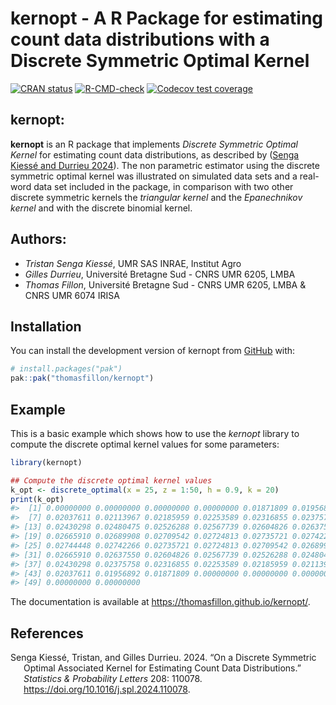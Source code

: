 
<!-- README.md is generated from README.Rmd. Please edit that file -->

# kernopt - A R Package for estimating count data distributions with a Discrete Symmetric Optimal Kernel

<!-- badges: start -->

[![CRAN
status](https://www.r-pkg.org/badges/version/kernopt)](https://cran.r-project.org/package=kernopt)
[![R-CMD-check](https://github.com/thomasfillon/kernopt/actions/workflows/R-CMD-check.yaml/badge.svg)](https://github.com/thomasfillon/kernopt/actions/workflows/R-CMD-check.yaml)
[![Codecov test
coverage](https://codecov.io/gh/thomasfillon/kernopt/graph/badge.svg)](https://app.codecov.io/gh/thomasfillon/kernopt)
<!-- badges: end -->

## kernopt:

**kernopt** is an R package that implements *Discrete Symmetric Optimal
Kernel* for estimating count data distributions, as described by ([Senga
Kiessé and Durrieu 2024](#ref-SengaDurrieu2024)). The non parametric
estimator using the discrete symmetric optimal kernel was illustrated on
simulated data sets and a real-word data set included in the package, in
comparison with two other discrete symmetric kernels the *triangular
kernel* and the *Epanechnikov kernel* and with the discrete binomial
kernel.

## Authors:

- *Tristan Senga Kiessé*, UMR SAS INRAE, Institut Agro
- *Gilles Durrieu*, Université Bretagne Sud - CNRS UMR 6205, LMBA
- *Thomas Fillon*, Université Bretagne Sud - CNRS UMR 6205, LMBA & CNRS
  UMR 6074 IRISA

## Installation

You can install the development version of kernopt from
[GitHub](https://github.com/) with:

``` r
# install.packages("pak")
pak::pak("thomasfillon/kernopt")
```

## Example

This is a basic example which shows how to use the *kernopt* library to
compute the discrete optimal kernel values for some parameters:

``` r
library(kernopt)

## Compute the discrete optimal kernel values
k_opt <- discrete_optimal(x = 25, z = 1:50, h = 0.9, k = 20)
print(k_opt)
#>  [1] 0.00000000 0.00000000 0.00000000 0.00000000 0.01871809 0.01956892
#>  [7] 0.02037611 0.02113967 0.02185959 0.02253589 0.02316855 0.02375758
#> [13] 0.02430298 0.02480475 0.02526288 0.02567739 0.02604826 0.02637550
#> [19] 0.02665910 0.02689908 0.02709542 0.02724813 0.02735721 0.02742266
#> [25] 0.02744448 0.02742266 0.02735721 0.02724813 0.02709542 0.02689908
#> [31] 0.02665910 0.02637550 0.02604826 0.02567739 0.02526288 0.02480475
#> [37] 0.02430298 0.02375758 0.02316855 0.02253589 0.02185959 0.02113967
#> [43] 0.02037611 0.01956892 0.01871809 0.00000000 0.00000000 0.00000000
#> [49] 0.00000000 0.00000000
```

The documentation is available at
<https://thomasfillon.github.io/kernopt/>.

## References

<div id="refs" class="references csl-bib-body hanging-indent"
entry-spacing="0">

<div id="ref-SengaDurrieu2024" class="csl-entry">

Senga Kiessé, Tristan, and Gilles Durrieu. 2024. “On a Discrete
Symmetric Optimal Associated Kernel for Estimating Count Data
Distributions.” *Statistics & Probability Letters* 208: 110078.
<https://doi.org/10.1016/j.spl.2024.110078>.

</div>

</div>
